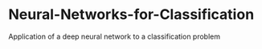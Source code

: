 # Neural-Networks-for-Classification
Application of a deep neural network to a classification problem
